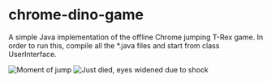 # chrome-dino-game

A simple Java implementation of the offline Chrome jumping T-Rex game.
In order to run this, compile all the \*.java files and start from class UserInterface.

![Moment of jump](https://github.com/nabhoneel/chrome-dino-game/raw/master/Screenshot%202018-11-30%2017.49.33.png)
![Just died, eyes widened due to shock](https://github.com/nabhoneel/chrome-dino-game/raw/master/Screenshot%202018-11-30%2017.49.43.png)
